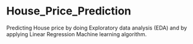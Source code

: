 # House_Price_Prediction
Predicting House price by doing Exploratory data analysis (EDA) and by applying Linear Regression Machine learning algorithm.
